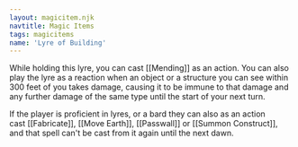 ```yaml
---
layout: magicitem.njk
navtitle: Magic Items
tags: magicitems
name: 'Lyre of Building'
---
```

While holding this lyre, you can cast [[Mending]] as an action. You can also play the lyre as a reaction when an object or a structure you can see within 300 feet of you takes damage, causing it to be immune to that damage and any further damage of the same type until the start of your next turn.

If the player is proficient in lyres, or a bard they can also as an action cast [[Fabricate]], [[Move Earth]], [[Passwall]] or [[Summon Construct]], and that spell can't be cast from it again until the next dawn.